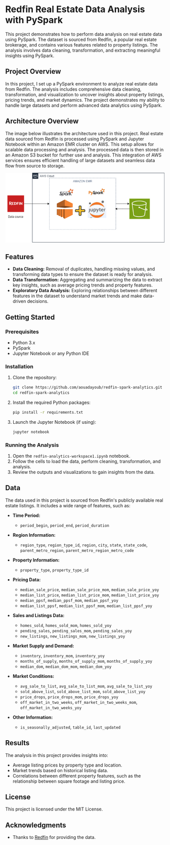 # Redfin Real Estate Data Analysis with PySpark

This project demonstrates how to perform data analysis on real estate data using PySpark. The dataset is sourced from Redfin, a popular real estate brokerage, and contains various features related to property listings. The analysis involves data cleaning, transformation, and extracting meaningful insights using PySpark.

## Project Overview

In this project, I set up a PySpark environment to analyze real estate data from Redfin. The analysis includes comprehensive data cleaning, transformation, and visualization to uncover insights about property listings, pricing trends, and market dynamics. The project demonstrates my ability to handle large datasets and perform advanced data analytics using PySpark.


## Architecture Overview

The image below illustrates the architecture used in this project. Real estate data sourced from Redfin is processed using PySpark and Jupyter Notebook within an Amazon EMR cluster on AWS. This setup allows for scalable data processing and analysis. The processed data is then stored in an Amazon S3 bucket for further use and analysis. This integration of AWS services ensures efficient handling of large datasets and seamless data flow from source to storage.

![Architecture Diagram](redfin_arch.png)

## Features

- **Data Cleaning:** Removal of duplicates, handling missing values, and transforming data types to ensure the dataset is ready for analysis.
- **Data Transformation:** Aggregating and summarizing the data to extract key insights, such as average pricing trends and property features.
- **Exploratory Data Analysis:** Exploring relationships between different features in the dataset to understand market trends and make data-driven decisions.

## Getting Started

### Prerequisites

- Python 3.x
- PySpark
- Jupyter Notebook or any Python IDE

### Installation

1. Clone the repository:
   ```bash
   git clone https://github.com/aouadayoub/redfin-spark-analytics.git
   cd redfin-spark-analytics
   ```

2. Install the required Python packages:
   ```bash
   pip install -r requirements.txt
   ```

3. Launch the Jupyter Notebook (if using):
   ```bash
   jupyter notebook
   ```

### Running the Analysis

1. Open the `redfin-analytics-workspace1.ipynb` notebook.
2. Follow the cells to load the data, perform cleaning, transformation, and analysis.
3. Review the outputs and visualizations to gain insights from the data.

## Data

The data used in this project is sourced from Redfin's publicly available real estate listings. It includes a wide range of features, such as:

- **Time Period:**
  - `period_begin`, `period_end`, `period_duration`

- **Region Information:**
  - `region_type`, `region_type_id`, `region`, `city`, `state`, `state_code`, `parent_metro_region`, `parent_metro_region_metro_code`

- **Property Information:**
  - `property_type`, `property_type_id`

- **Pricing Data:**
  - `median_sale_price`, `median_sale_price_mom`, `median_sale_price_yoy`
  - `median_list_price`, `median_list_price_mom`, `median_list_price_yoy`
  - `median_ppsf`, `median_ppsf_mom`, `median_ppsf_yoy`
  - `median_list_ppsf`, `median_list_ppsf_mom`, `median_list_ppsf_yoy`

- **Sales and Listings Data:**
  - `homes_sold`, `homes_sold_mom`, `homes_sold_yoy`
  - `pending_sales`, `pending_sales_mom`, `pending_sales_yoy`
  - `new_listings`, `new_listings_mom`, `new_listings_yoy`

- **Market Supply and Demand:**
  - `inventory`, `inventory_mom`, `inventory_yoy`
  - `months_of_supply`, `months_of_supply_mom`, `months_of_supply_yoy`
  - `median_dom`, `median_dom_mom`, `median_dom_yoy`

- **Market Conditions:**
  - `avg_sale_to_list`, `avg_sale_to_list_mom`, `avg_sale_to_list_yoy`
  - `sold_above_list`, `sold_above_list_mom`, `sold_above_list_yoy`
  - `price_drops`, `price_drops_mom`, `price_drops_yoy`
  - `off_market_in_two_weeks`, `off_market_in_two_weeks_mom`, `off_market_in_two_weeks_yoy`

- **Other Information:**
  - `is_seasonally_adjusted`, `table_id`, `last_updated`


## Results

The analysis in this project provides insights into:

- Average listing prices by property type and location.
- Market trends based on historical listing data.
- Correlations between different property features, such as the relationship between square footage and listing price.

## License

This project is licensed under the MIT License.

## Acknowledgments

- Thanks to [Redfin](https://www.redfin.com/) for providing the data.

